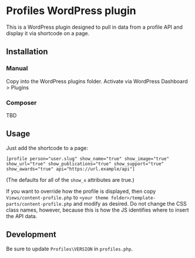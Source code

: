 # Profiles WordPress plugin

This is a WordPress plugin designed to pull in data from a profile API and display it via shortcode on a page.

## Installation

### Manual

Copy into the WordPress plugins folder. Activate via WordPress Dashboard > Plugins

### Composer

TBD

## Usage

Just add the shortcode to a page:

`[profile person="user.slug" show_name="true" show_image="true" show_url="true" show_publications="true" show_support="true" show_awards="true" api="https://url.example/api"]`

(The defaults for all of the `show_x` attributes are true.)

If you want to override how the profile is displayed, then copy `Views/content-profile.php` to `<your theme folder>/template-parts/content-profile.php` and modify as desired. Do not change the CSS class names, however, because this is how the JS identifies where to insert the API data.

## Development

Be sure to update `Profiles\VERSION` in `profiles.php`.